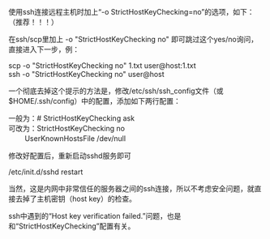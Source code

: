 使用ssh连接远程主机时加上“-o
StrictHostKeyChecking=no”的选项，如下：（推荐！！！）  
  
在ssh/scp里加上 -o "StrictHostKeyChecking no"
即可跳过这个yes/no询问，直接进入下一步，例：

scp -o "StrictHostKeyChecking no" 1.txt user\@host:1.txt  
ssh -o "StrictHostKeyChecking no" user\@host  
  
一个彻底去掉这个提示的方法是，修改/etc/ssh/ssh_config文件（或\$HOME/.ssh/config）中的配置，添加如下两行配置：

一般为：\# StrictHostKeyChecking ask  
可改为：StrictHostKeyChecking no  
　　 UserKnownHostsFile /dev/null

修改好配置后，重新启动sshd服务即可

/etc/init.d/sshd restart

当然，这是内网中非常信任的服务器之间的ssh连接，所以不考虑安全问题，就直接去掉了主机密钥（host
key）的检查。

ssh中遇到的“Host key verification
failed.”问题，也是和“StrictHostKeyChecking”配置有关。
